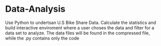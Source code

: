 # Data-Analysis
Use Python to undertsan U.S Bike Share Data. Calculate the statistics and
build interactive enviroment where a user choses the data and filter for a data set to analyze.
The data files will be found in the compressed file,
while the .py contains only the code
